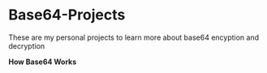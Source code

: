 # Base64-Projects
These are my personal projects to learn more about base64 encyption and decryption

<b>How Base64 Works</b>
